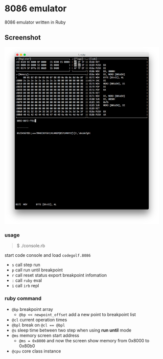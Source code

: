 # 8086 emulator

8086 emulator written in Ruby

## Screenshot

![](./screenshot.png)

### usage

> $ ./console.rb

start code console and load `codegolf.8086`

 - `s` call step run
 - `p` call run until breakpoint
 - `r` call reset status export breakpoint infomation
 - `:` call `ruby` eval
 - `i` call `irb` repl

### ruby command

 - `@bp` breakpoint array
    - `@bp << newpoint_offset` add a new point to breakpoint list
 - `@cl` current operation times
 - `@bpl` break on `@cl == @bpl`
 - `@s` sleep time between two step when using __run until__ mode
 - `@ms` memory screen start address
    - `@ms = 0x8000` and now the screen show memory from 0x8000 to 0x80b0
 - `@cpu` core class instance
